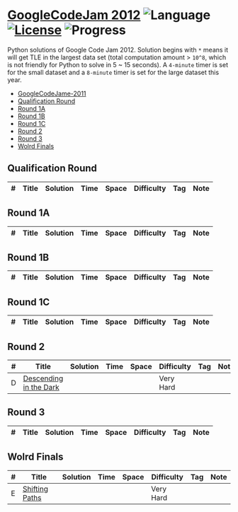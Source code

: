 # [GoogleCodeJam 2012](https://codingcompetitions.withgoogle.com/codejam/archive/2012) ![Language](https://img.shields.io/badge/language-Python-orange.svg) [![License](https://img.shields.io/badge/license-MIT-blue.svg)](./LICENSE) ![Progress](https://img.shields.io/badge/progress-0%20%2F%2026-ff69b4.svg)

Python solutions of Google Code Jam 2012. Solution begins with `*` means it will get TLE in the largest data set (total computation amount > `10^8`, which is not friendly for Python to solve in 5 ~ 15 seconds). A `4-minute` timer is set for the small dataset and a `8-minute` timer is set for the large dataset this year.

* [GoogleCodeJame-2011](https://github.com/kamyu104/GoogleCodeJam-2011)
* [Qualification Round](https://github.com/kamyu104/GoogleCodeJam-2012#qualification-round)
* [Round 1A](https://github.com/kamyu104/GoogleCodeJam-2012#round-1a)
* [Round 1B](https://github.com/kamyu104/GoogleCodeJam-2012#round-1b)
* [Round 1C](https://github.com/kamyu104/GoogleCodeJam-2012#round-1c)
* [Round 2](https://github.com/kamyu104/GoogleCodeJam-2012#round-2)
* [Round 3](https://github.com/kamyu104/GoogleCodeJam-2012#round-3)
* [Wolrd Finals](https://github.com/kamyu104/GoogleCodeJam-2012#world-finals)

## Qualification Round
| # | Title | Solution | Time | Space | Difficulty | Tag | Note |
|---| ----- | -------- | ---- | ----- | ---------- | --- | ---- |

## Round 1A
| # | Title | Solution | Time | Space | Difficulty | Tag | Note |
|---| ----- | -------- | ---- | ----- | ---------- | --- | ---- |

## Round 1B
| # | Title | Solution | Time | Space | Difficulty | Tag | Note |
|---| ----- | -------- | ---- | ----- | ---------- | --- | ---- |

## Round 1C
| # | Title | Solution | Time | Space | Difficulty | Tag | Note |
|---| ----- | -------- | ---- | ----- | ---------- | --- | ---- |

## Round 2
| # | Title | Solution | Time | Space | Difficulty | Tag | Note |
|---| ----- | -------- | ---- | ----- | ---------- | --- | ---- |
|D| [Descending in the Dark](https://code.google.com/codejam/contest/1327485/dashboard#s=p2)|||| Very Hard | | |

## Round 3
| # | Title | Solution | Time | Space | Difficulty | Tag | Note |
|---| ----- | -------- | ---- | ----- | ---------- | --- | ---- |

## Wolrd Finals
| # | Title | Solution | Time | Space | Difficulty | Tag | Note |
|---| ----- | -------- | ---- | ----- | ---------- | --- | ---- |
|E| [Shifting Paths](https://code.google.com/codejam/contest/2075486/dashboard#s=p4)|||| Very Hard | | |
